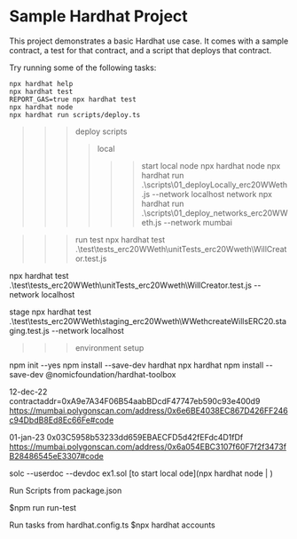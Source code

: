 # Sample Hardhat Project

This project demonstrates a basic Hardhat use case. It comes with a sample contract, a test for that contract, and a script that deploys that contract.

Try running some of the following tasks:

```shell
npx hardhat help
npx hardhat test
REPORT_GAS=true npx hardhat test
npx hardhat node
npx hardhat run scripts/deploy.ts
```

>>> deploy scripts
>>>> local
>>>>>>start local node
    npx hardhat node
    npx hardhat run .\scripts\01_deployLocally_erc20WWeth.js --network localhost
>>>> network
    npx hardhat run .\scripts\01_deploy_networks_erc20WWeth.js --network mumbai

>>> run test 
npx hardhat test .\test\tests_erc20WWeth\unitTests_erc20Wweth\WillCreator.test.js

npx hardhat test .\test\tests_erc20WWeth\unitTests_erc20Wweth\WillCreator.test.js --network localhost

stage
npx hardhat test .\test\tests_erc20WWeth\staging_erc20Wweth\WWethcreateWillsERC20.staging.test.js --network localhost



>>> environment setup

npm init --yes
npm install --save-dev hardhat
npx hardhat
npm install --save-dev @nomicfoundation/hardhat-toolbox

12-dec-22
contractaddr=0xA9e7A34F06B54aabBDcdF47747eb590c93e400d9
https://mumbai.polygonscan.com/address/0x6e6BE4038EC867D426FF246c94DbdB8Ed8Ec66Fe#code

01-jan-23
0x03C5958b53233dd659EBAECFD5d42fEFdc4D1fDf
https://mumbai.polygonscan.com/address/0x6a054EBC3107f60F7f2f3473fB28486545eE3307#code

solc --userdoc --devdoc ex1.sol
[to start local ode](npx hardhat node | )

Run Scripts from package.json 

$npm run run-test 
    <run-test is mentioned under scripts section in package>

Run tasks from hardhat.config.ts
    $npx hardhat accounts


